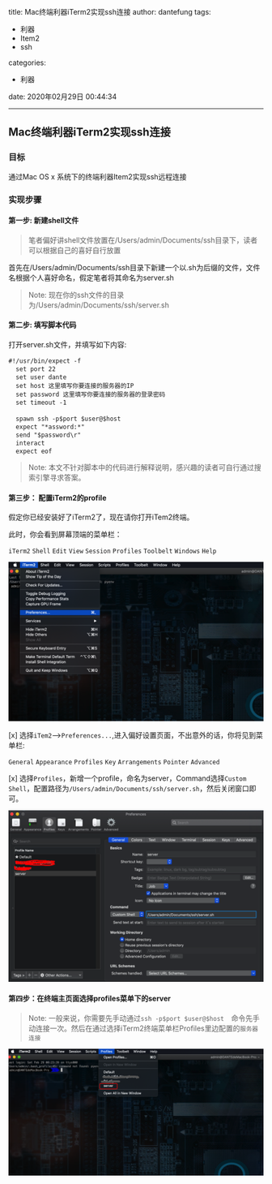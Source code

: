 
title:  Mac终端利器iTerm2实现ssh连接
author: dantefung
tags:

  - 利器
  - Item2
  - ssh

categories:
  - 利器

date: 2020年02月29日 00:44:34

----


## Mac终端利器iTerm2实现ssh连接

### 目标

通过Mac OS x 系统下的终端利器Item2实现ssh远程连接

### 实现步骤

#### 第一步: 新建shell文件

> 笔者偏好讲shell文件放置在/Users/admin/Documents/ssh目录下，读者可以根据自己的喜好自行放置

首先在/Users/admin/Documents/ssh目录下新建一个以.sh为后缀的文件，文件名根据个人喜好命名，假定笔者将其命名为server.sh

> Note: 现在你的ssh文件的目录为/Users/admin/Documents/ssh/server.sh

#### 第二步: 填写脚本代码

打开server.sh文件，并填写如下内容:

```shell
#!/usr/bin/expect -f  
  set port 22  
  set user dante
  set host 这里填写你要连接的服务器的IP
  set password 这里填写你要连接的服务器的登录密码
  set timeout -1
   
  spawn ssh -p$port $user@$host  
  expect "*assword:*"  
  send "$password\r"  
  interact  
  expect eof

```

> Note: 本文不针对脚本中的代码进行解释说明，感兴趣的读者可自行通过搜索引擎寻求答案。

#### 第三步： 配置iTerm2的profile

假定你已经安装好了iTerm2了，现在请你打开iTem2终端。

此时，你会看到屏幕顶端的菜单栏：

`iTerm2`  `Shell` `Edit` `View` `Session` `Profiles` `Toolbelt` `Windows` `Help`

![image-20200229013028044](/images/image-20200229013028044.png)

[x] 选择`iTem2`-->`Preferences...`,进入偏好设置页面，不出意外的话，你将见到菜单栏:

`General` `Appearance` `Profiles` `Key` `Arrangements` `Pointer` `Advanced`


[x] 选择`Profiles`，新增一个profile，命名为server，Command选择`Custom Shell`，配置路径为`/Users/admin/Documents/ssh/server.sh`，然后关闭窗口即可。

![image-20200229011920187](/images/image-20200229011920187.png)

#### 第四步：在终端主页面选择profiles菜单下的server

> Note: 一般来说，你需要先手动通过`ssh -p$port $user@$host  `命令先手动连接一次。然后在通过选择iTerm2终端菜单栏Profiles里边配置的`服务器连接`

![image-20200229013441719](/images/image-20200229013441719.png)